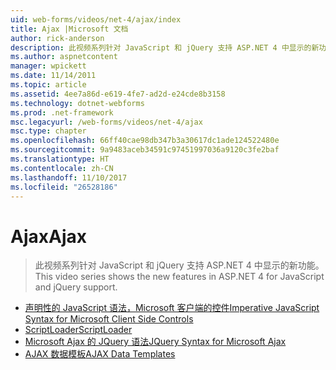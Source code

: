 ```yaml
---
uid: web-forms/videos/net-4/ajax/index
title: Ajax |Microsoft 文档
author: rick-anderson
description: 此视频系列针对 JavaScript 和 jQuery 支持 ASP.NET 4 中显示的新功能。
ms.author: aspnetcontent
manager: wpickett
ms.date: 11/14/2011
ms.topic: article
ms.assetid: 4ee7a86d-e619-4fe7-ad2d-e24cde8b3158
ms.technology: dotnet-webforms
ms.prod: .net-framework
msc.legacyurl: /web-forms/videos/net-4/ajax
msc.type: chapter
ms.openlocfilehash: 66ff40cae98db347b3a30617dc1ade124522480e
ms.sourcegitcommit: 9a9483aceb34591c97451997036a9120c3fe2baf
ms.translationtype: HT
ms.contentlocale: zh-CN
ms.lasthandoff: 11/10/2017
ms.locfileid: "26528186"
---
```

<a name="ajax"></a><span data-ttu-id="25db5-103">Ajax</span><span class="sxs-lookup"><span data-stu-id="25db5-103">Ajax</span></span>
====================
> <span data-ttu-id="25db5-104">此视频系列针对 JavaScript 和 jQuery 支持 ASP.NET 4 中显示的新功能。</span><span class="sxs-lookup"><span data-stu-id="25db5-104">This video series shows the new features in ASP.NET 4 for JavaScript and jQuery support.</span></span>


- [<span data-ttu-id="25db5-105">声明性的 JavaScript 语法，Microsoft 客户端的控件</span><span class="sxs-lookup"><span data-stu-id="25db5-105">Imperative JavaScript Syntax for Microsoft Client Side Controls</span></span>](aspnet-4-quick-hit-imperative-javascript-syntax-for-microsoft-client-side-controls.md)
- [<span data-ttu-id="25db5-106">ScriptLoader</span><span class="sxs-lookup"><span data-stu-id="25db5-106">ScriptLoader</span></span>](aspnet-4-quick-hit-the-scriptloader.md)
- [<span data-ttu-id="25db5-107">Microsoft Ajax 的 JQuery 语法</span><span class="sxs-lookup"><span data-stu-id="25db5-107">JQuery Syntax for Microsoft Ajax</span></span>](aspnet-4-quick-hit-jquery-syntax-for-microsoft-ajax.md)
- [<span data-ttu-id="25db5-108">AJAX 数据模板</span><span class="sxs-lookup"><span data-stu-id="25db5-108">AJAX Data Templates</span></span>](aspnet-4-quick-hit-ajax-data-templates.md)
